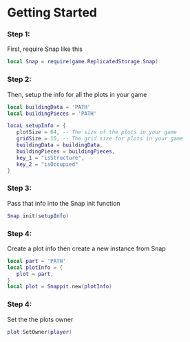 # Getting Started

### Step 1:

First, require Snap like this

```lua
local Snap = require(game.ReplicatedStorage.Snap)
```

### Step 2:
Then, setup the info for all the plots in your game

```lua
local buildingData = 'PATH'
local buildingPieces = 'PATH'

locaL setupInfo = {
   plotSize = 64, -- The size of the plots in your game
   gridSize = 15, -- The grid size for plots in your game
   buildingData = buildingData,
   buildingPieces = buildingPieces,
   key_1 = "isStructure",
   key_2 = "isOccupied"
}
```

### Step 3:
Pass that info into the Snap init function

```lua
Snap.init(setupInfo)
```

### Step 4:
Create a plot info then create a new instance from Snap

```lua
local part = 'PATH'
local plotInfo = {
   plot = part,
}
local plot = Snappit.new(plotInfo)
```

### Step 4:
Set the the plots owner

```lua
plot:SetOwner(player)
```